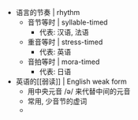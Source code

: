 - 语言的节奏 | rhythm
	- 音节等时 | syllable-timed
		- 代表: 汉语, 法语
	- 重音等时 | stress-timed
		- 代表: 英语
	- 音拍等时 | mora-timed
		- 代表: 日语
- 英语的[[弱读]] | English weak form
	- 用中央元音 /ə/ 来代替中间的元音
	- 常用, 少音节的虚词
	-